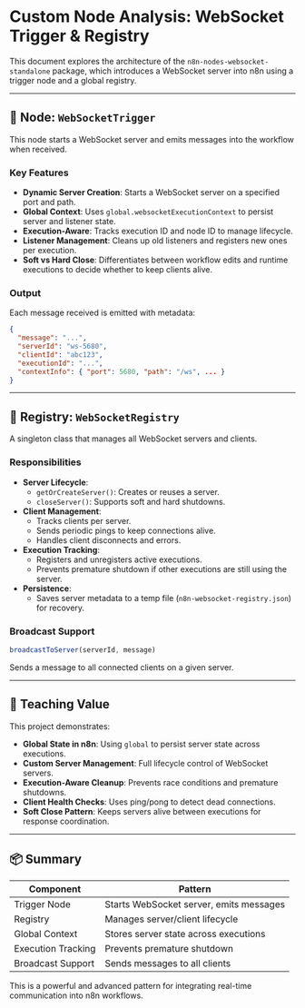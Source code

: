 # Custom Node Analysis: WebSocket Trigger & Registry

This document explores the architecture of the `n8n-nodes-websocket-standalone` package, which introduces a WebSocket server into n8n using a trigger node and a global registry.

---

## 🧩 Node: `WebSocketTrigger`

This node starts a WebSocket server and emits messages into the workflow when received.

### Key Features

- **Dynamic Server Creation**: Starts a WebSocket server on a specified port and path.
- **Global Context**: Uses `global.websocketExecutionContext` to persist server and listener state.
- **Execution-Aware**: Tracks execution ID and node ID to manage lifecycle.
- **Listener Management**: Cleans up old listeners and registers new ones per execution.
- **Soft vs Hard Close**: Differentiates between workflow edits and runtime executions to decide whether to keep clients alive.

### Output

Each message received is emitted with metadata:

```json
{
  "message": "...",
  "serverId": "ws-5680",
  "clientId": "abc123",
  "executionId": "...",
  "contextInfo": { "port": 5680, "path": "/ws", ... }
}
```

---

## 🧠 Registry: `WebSocketRegistry`

A singleton class that manages all WebSocket servers and clients.

### Responsibilities

- **Server Lifecycle**:
  - `getOrCreateServer()`: Creates or reuses a server.
  - `closeServer()`: Supports soft and hard shutdowns.
- **Client Management**:
  - Tracks clients per server.
  - Sends periodic pings to keep connections alive.
  - Handles client disconnects and errors.
- **Execution Tracking**:
  - Registers and unregisters active executions.
  - Prevents premature shutdown if other executions are still using the server.
- **Persistence**:
  - Saves server metadata to a temp file (`n8n-websocket-registry.json`) for recovery.

### Broadcast Support

```ts
broadcastToServer(serverId, message)
```

Sends a message to all connected clients on a given server.

---

## 🧪 Teaching Value

This project demonstrates:

- **Global State in n8n**: Using `global` to persist server state across executions.
- **Custom Server Management**: Full lifecycle control of WebSocket servers.
- **Execution-Aware Cleanup**: Prevents race conditions and premature shutdowns.
- **Client Health Checks**: Uses ping/pong to detect dead connections.
- **Soft Close Pattern**: Keeps servers alive between executions for response coordination.

---

## 📦 Summary

| Component          | Pattern                                 |
| ------------------ | --------------------------------------- |
| Trigger Node       | Starts WebSocket server, emits messages |
| Registry           | Manages server/client lifecycle         |
| Global Context     | Stores server state across executions   |
| Execution Tracking | Prevents premature shutdown             |
| Broadcast Support  | Sends messages to all clients           |

This is a powerful and advanced pattern for integrating real-time communication into n8n workflows.
